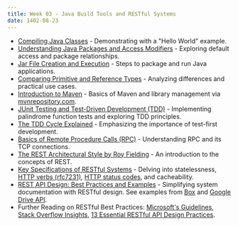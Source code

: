 ```yaml
---
title: Week 03 - Java Build Tools and RESTful Systems
date: 1402-08-23
---
```


* [Compiling Java Classes](https://www.javatpoint.com/how-to-compile-and-run-java-program) - Demonstrating with a "Hello World" example.
* [Understanding Java Packages and Access Modifiers](https://docs.oracle.com/javase/tutorial/java/javaOO/accesscontrol.html) - Exploring default access and package relationships.
* [Jar File Creation and Execution](https://www.baeldung.com/java-create-jar) - Steps to package and run Java applications.
* [Comparing Primitive and Reference Types](https://www.baeldung.com/java-primitives-vs-objects) - Analyzing differences and practical use cases.
* [Introduction to Maven](https://maven.apache.org/what-is-maven.html) - Basics of Maven and library management via [mvnrepository.com](https://mvnrepository.com/).
* [JUnit Testing and Test-Driven Development (TDD)](https://www.vogella.com/tutorials/JUnit/article.html) - Implementing palindrome function tests and exploring TDD principles.
* [The TDD Cycle Explained](https://developer.ibm.com/articles/5-steps-of-test-driven-development/) - Emphasizing the importance of test-first development.
* [Basics of Remote Procedure Calls (RPC)](https://www.geeksforgeeks.org/remote-procedure-call-rpc-in-operating-system/) - Understanding RPC and its TCP connections.
* [The REST Architectural Style by Roy Fielding](https://ics.uci.edu/~fielding/pubs/dissertation/rest_arch_style.htm) - An introduction to the concepts of REST.
* [Key Specifications of RESTful Systems](https://www.restapitutorial.com/lessons/whatisrest.html) - Delving into statelessness, [HTTP verbs (rfc7231)](https://datatracker.ietf.org/doc/html/rfc7231#section-4), [HTTP status codes](https://developer.mozilla.org/en-US/docs/Web/HTTP/Status), and cacheability.
* [REST API Design: Best Practices and Examples](https://www.freecodecamp.org/news/rest-api-best-practices-rest-endpoint-design-examples/) - Simplifying system documentation with RESTful design. See examples from [Box](https://developer.box.com/reference/) and [Google Drive API](https://developers.google.com/drive/api/reference/rest/v3).
* Further Reading on RESTful Best Practices: [Microsoft's Guidelines](https://docs.microsoft.com/en-us/azure/architecture/best-practices/api-design), [Stack Overflow Insights](https://stackoverflow.blog/2020/03/02/best-practices-for-rest-api-design), [13 Essential RESTful API Design Practices](https://florimond.dev/en/posts/2018/08/restful-api-design-13-best-practices-to-make-your-users-happy/).
